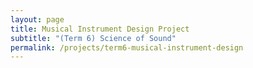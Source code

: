 ```yaml
---
layout: page
title: Musical Instrument Design Project
subtitle: "(Term 6) Science of Sound"
permalink: /projects/term6-musical-instrument-design
---
```

